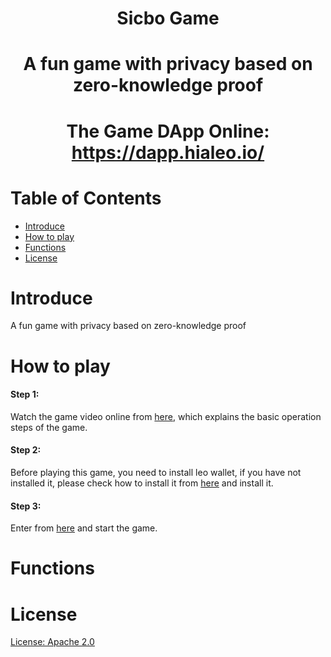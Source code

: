 # <p align="center">Sicbo Game</p>
# <p align="center">A fun game with privacy based on zero-knowledge proof</p>
# <p align="center">The Game DApp Online: https://dapp.hialeo.io/ </p>
# Table of Contents
* [Introduce](#introduce)
* [How to play](#how-to-play)
* [Functions](#functions)
* [License](#license)

# Introduce
A fun game with privacy based on zero-knowledge proof
# How to play
 #### Step 1: 
 Watch the game video online from [here](https://dapp.hialeo.io/), which explains the basic operation steps of the game.

 #### Step 2:  
 Before playing this game, you need to install leo wallet, if you have not installed it, please check how to install it from [here](https://leo.app/) and install it.

 #### Step 3:
 Enter from [here](https://dapp.hialeo.io/) and start the game.

# Functions

# License
[License: Apache 2.0](./LICENSE)
  
